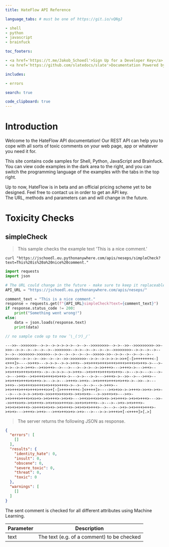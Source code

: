 ```yaml
---
title: HateFlow API Reference

language_tabs: # must be one of https://git.io/vQNgJ

- shell
- python
- javascript
- brainfuck

toc_footers:

- <a href='https://t.me/Jakob_Schoedl'>Sign Up for a Developer Key</a>
- <a href='https://github.com/slatedocs/slate'>Documentation Powered by Slate</a>

includes:

- errors

search: true

code_clipboard: true
---
```


# Introduction

Welcome to the HateFlow API documentation! Our REST API can help you to cope with all sorts of toxic comments on your
web page, app or whatever you need it for.

This site contains code samples for Shell, Python, JavaScript and Brainfuck. You can view code examples in the dark area
to the right, and you can switch the programming language of the examples with the tabs in the top right.

<aside class="notice">Up to now, HateFlow is in beta and an official pricing scheme yet to be designed. Feel free
to contact us in order to get an API key. </aside>
<aside class="warning">The URL, methods and parameters can and will change in
the future. </aside>

# Toxicity Checks

## simpleCheck

> This sample checks the example text 'This is a nice comment.'

```shell
curl "https://jschoedl.eu.pythonanywhere.com/apis/neseps/simpleCheck?text=This%20is%20a%20nice%20comment."
```

```python
import requests
import json

# The URL could change in the future - make sure to keep it replaceable.
API_URL = "https://jschoedl.eu.pythonanywhere.com/apis/neseps/"

comment_text = "This is a nice comment."
response = requests.get(f"{API_URL}simpleCheck?text={comment_text}")
if response.status_code != 200:
    print("Something went wrong!")
else:
    data = json.loads(response.text)
    print(data)
```

```javascript
// no sample code up to now ¯\_(ツ)_/¯
```

```brainfuck
--->>-->>>>>>>-->->-->->->->->-->-->-->>>>>>>>-->->-->>-->>>>>>>>>->>->>>-->->-->-->-->-->-->>>>>>>-->->-->-->-->-->-->>>>>>>>-->->-->-->-->-->-->>>>>>>->>>>>>-->->-->-->-->-->-->>>>>->>-->->-->-->-->-->-->>>>>>-->->-->-->>-->-->-->>->>>>>>>-->->-->->->->->>+[-[>+++++++<-]<+++]>---->>++>--->->->-->->->++>-->+>+++>+++>+++>+++>+++>+>++>->--->->->-->->->++>-->+>>++>-->--->--->-->->-->->>+++>--->+++>->--->++>-->+>+++>+++>+>++>-->-->->->-->->++>-->+>+++>+++>+>++>-->--->->--->--->-->--->++>-->+>+++>+++>+>++>->--->->--->->--->+++>->-->>-->--->++>-->+>+++>+++>+>++>->--->->--->+++>->++>-->+>+++>+++>+>++>->-->>-->--->++>-->+>+++>>+++>+>++>>+++>->-->-->-->--->->++>-->+>+++>+++>+++>+++>>+[-[>+++++++<-]<++++]>---->+>+>>->->+++>->>+>->+>--->--->->->->+>+>->>>++>>+>>+>->+>+>+>--->->>++>+>--->+>->+>+++>+++>+>>+>->+>+++>->+>+>--->++>>++>>+>+>->+>+++>->+>+>+++>--->>-->>++>>+>->+>+++>->+>+>>>+++>>->>+>+>+++>-->--->-->+>->+>+++>->+>+>+>+++>->>+++>+>+>->+>+++>->+>+>+>+++>-->--->-->+>->+>+++>+++>->+>+>--->+++>->++>--->++>++>>+>->+>--->--->->->+++>+[-<++++]>[.>]
```

> The server returns the following JSON as response.

```json
{
  "errors": [
    []
  ],
  "results": {
    "identity_hate": 0,
    "insult": 0,
    "obscene": 0,
    "severe_toxic": 0,
    "threat": 0,
    "toxic": 0
  },
  "warnings": [
    []
  ]
}
```

The sent comment is checked for all different attributes using Machine Learning.

Parameter | Description
--------- | -----------
text | The text (e.g. of a comment) to be checked
